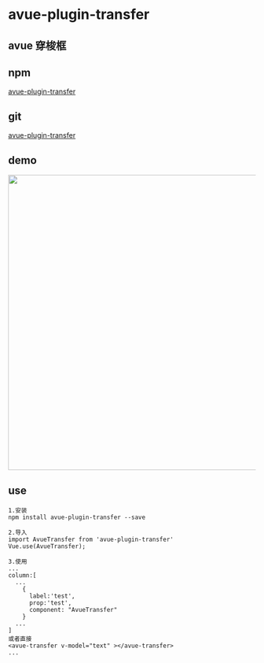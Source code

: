 # avue-plugin-transfer

## avue 穿梭框

## npm
[avue-plugin-transfer](https://www.npmjs.com/package/avue-plugin-transfer)

## git
[avue-plugin-transfer](https://gitee.com/smallweigit/avue-plugin-transfer)

## demo
<p align="center">
  <img width="600" src="https://gitee.com/smallweigit/avue-plugin-transfer/raw/master/packages/demo/demo.png">
</p>

## use
```
1.安装
npm install avue-plugin-transfer --save

2.导入
import AvueTransfer from 'avue-plugin-transfer'
Vue.use(AvueTransfer);

3.使用
...
column:[
  ...
    {
      label:'test',
      prop:'test',
      component: "AvueTransfer"
    }
  ...
]
或者直接
<avue-transfer v-model="text" ></avue-transfer>
...
```


